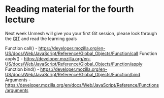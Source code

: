 
# Reading material for the fourth lecture

Next week Unmesh will give you your first Git session, please look through the [GIT](https://github.com/HackYourFuture/Gitrepository) and read the learning goals

Function call() -  https://developer.mozilla.org/en-US/docs/Web/JavaScript/Reference/Global_Objects/Function/call
Function apply() - https://developer.mozilla.org/en-US/docs/Web/JavaScript/Reference/Global_Objects/Function/apply
Function bind() - https://developer.mozilla.org/en-US/docs/Web/JavaScript/Reference/Global_Objects/Function/bind
Arguments - https://developer.mozilla.org/en/docs/Web/JavaScript/Reference/Functions/arguments
